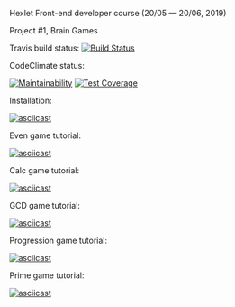 Hexlet Front-end developer course (20/05 — 20/06, 2019)

Project #1, Brain Games


Travis build status:
[![Build Status](https://travis-ci.com/robinsout/project-lvl1-s508.svg?branch=master)](https://travis-ci.com/robinsout/project-lvl1-s508)


CodeClimate status:

[![Maintainability](https://api.codeclimate.com/v1/badges/a99a88d28ad37a79dbf6/maintainability)](https://codeclimate.com/github/codeclimate/codeclimate/maintainability)
[![Test Coverage](https://api.codeclimate.com/v1/badges/a99a88d28ad37a79dbf6/test_coverage)](https://codeclimate.com/github/codeclimate/codeclimate/test_coverage)

Installation:

[![asciicast](https://asciinema.org/a/3JDn3IchiuuOLdwUlEttyUmzY.svg)](https://asciinema.org/a/3JDn3IchiuuOLdwUlEttyUmzY)

Even game tutorial:

[![asciicast](https://asciinema.org/a/I09MbEdg57bLmx9SCeCFyIVVt.svg)](https://asciinema.org/a/I09MbEdg57bLmx9SCeCFyIVVt)

Calc game tutorial:

[![asciicast](https://asciinema.org/a/iECfpdI0gvbBcbXwzr9K1fGRv.svg)](https://asciinema.org/a/iECfpdI0gvbBcbXwzr9K1fGRv)

GCD game tutorial:

[![asciicast](https://asciinema.org/a/bdpfRZ02Ed4V2DjVkVGNIuPry.svg)](https://asciinema.org/a/bdpfRZ02Ed4V2DjVkVGNIuPry)

Progression game tutorial:

[![asciicast](https://asciinema.org/a/iaDNEGRxHfaiL9g3hUdv2gtBY.svg)](https://asciinema.org/a/iaDNEGRxHfaiL9g3hUdv2gtBY)

Prime game tutorial:

[![asciicast](https://asciinema.org/a/haoCjmr2UNtgFNyXwAswVqLYH.svg)](https://asciinema.org/a/haoCjmr2UNtgFNyXwAswVqLYH)